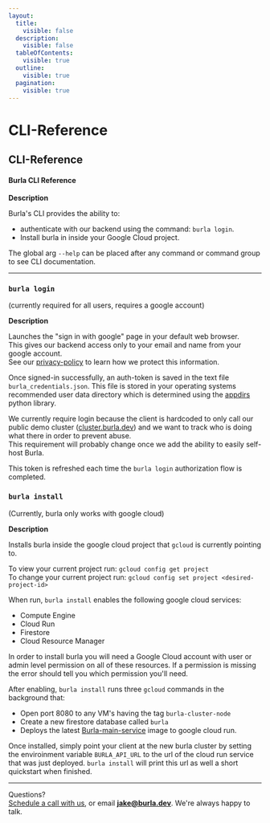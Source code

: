 ```yaml
---
layout:
  title:
    visible: false
  description:
    visible: false
  tableOfContents:
    visible: true
  outline:
    visible: true
  pagination:
    visible: true
---
```


# CLI-Reference

## CLI-Reference

#### Burla CLI Reference

**Description**

Burla's CLI provides the ability to:

* authenticate with our backend using the command: `burla login`.
* Install burla in inside your Google Cloud project.

The global arg `--help` can be placed after any command or command group to see CLI documentation.

***

### `burla login`

(currently required for all users, requires a google account)

**Description**

Launches the "sign in with google" page in your default web browser.\
This gives our backend access only to your email and name from your google account.\
See our [privacy-policy](privacy-policy.md) to learn how we protect this information.

Once signed-in successfully, an auth-token is saved in the text file `burla_credentials.json`. This file is stored in your operating systems recommended user data directory which is determined using the [appdirs](https://github.com/ActiveState/appdirs) python library.

We currently require login because the client is hardcoded to only call our public demo cluster ([cluster.burla.dev](https://cluster.burla.dev)) and we want to track who is doing what there in order to prevent abuse.\
This requirement will probably change once we add the ability to easily self-host Burla.

This token is refreshed each time the `burla login` authorization flow is completed.

### `burla install`

(Currently, burla only works with google cloud)

**Description**

Installs burla inside the google cloud project that `gcloud` is currently pointing to.

To view your current project run: `gcloud config get project`\
To change your current project run: `gcloud config set project <desired-project-id>`

When run, `burla install` enables the following google cloud services:

* Compute Engine
* Cloud Run
* Firestore
* Cloud Resource Manager

In order to install burla you will need a Google Cloud account with user or admin level permission on all of these resources. If a permission is missing the error should tell you which permission you'll need.

After enabling, `burla install` runs three `gcloud` commands in the background that:

* Open port 8080 to any VM's having the tag `burla-cluster-node`
* Create a new firestore database called `burla`
* Deploys the latest [Burla-main-service](https://hub.docker.com/repository/docker/jakezuliani/burla_main_service/general) image to google cloud run.

Once installed, simply point your client at the new burla cluster by setting the enviroinment variable `BURLA_API_URL` to the url of the cloud run service that was just deployed. `burla install` will print this url as well a short quickstart when finished.





***

Questions?\
[Schedule a call with us](https://cal.com/jakez/burla/), or email **jake@burla.dev**. We're always happy to talk.
